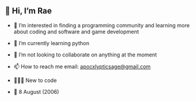 <h2> 👋 Hi, I’m Rae </h2>
<body>
  
- 👀 I’m interested in finding a programming community and learning more about coding and software and game development

- 🌱 I’m currently learning python

 - 💞️ I’m not looking to collaborate on anything at the moment

 - 📫 How to reach me email: apocxlypticsage@gmail.com

 - 👩🏻‍💻 New to code
  
 - 🎂 8 August (2006)
</body>
<!---
CodingRae/CodingRae is a ✨ special ✨ repository because its `README.md` (this file) appears on your GitHub profile.
You can click the Preview link to take a look at your changes.
--->
